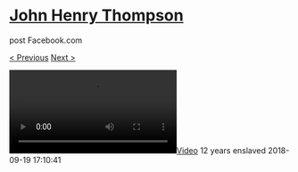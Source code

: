 # [John Henry Thompson](../README.md)
post Facebook.com

[< Previous](2018-09-20-2.md) [Next >](2018-09-19-2.md)

[![](../media/2018-09-19/12-years-enslaved.mp4)](../README.md)
12 years enslaved
2018-09-19 17:10:41